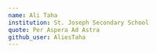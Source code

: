 ```yaml
---
name: Ali Taha
institution: St. Joseph Secondary School
quote: Per Aspera Ad Astra
github_user: AliesTaha
---
```

